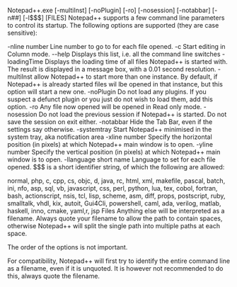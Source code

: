 Notepad++.exe [-multiInst] [-noPlugin] [-ro] [-nosession] [-notabbar] [-n##] [-l$$$] [FILES]
Notepad++ supports a few command line parameters to control its startup. The following options are supported (they are case sensitive):

-nline number
Line number to go to for each file opened.
-c
Start editing in Column mode.
--help
Displays this list, i.e. all the command line switches
-loadingTime
Displays the loading time of all files Notepad++ is started with. The result is displayed in a message box, with a 0.01 second resolution.
-multiInst
allow Notepad++ to start more than one instance. By default, if Notepad++ is already started files wil lbe opened in that instance, but this option will start a new one.
-noPlugin
Do not load any plugins. If you suspect a defunct plugin or you just do not wish to load them, add this option.
-ro
Any file now opened will be opened in Read only mode.
-nosession
Do not load the previous session if Notepad++ is started. Do not save the session on exit either.
-notabbar
Hide the Tab Bar, even if the settings say otherwise.
-systemtray
Start Notepad++ minimised in the system tray, aka notification area
-xline number
Specify the horizontal position (in pixels) at which Notepad++ main window is to open.
-yline number
Specify the vertical position (in pixels) at which Notepad++ main window is to open.
-llanguage short name
Language to set for each file opened. $$$ is a short identifier string, of which the following are allowed:

normal, php, c, cpp, cs, objc, d, java, rc, html, xml, makefile, pascal, batch, ini, nfo, asp, sql, vb, javascript, css, perl, python, lua, tex, cobol, fortran, bash, actionscript, nsis, tcl, lisp, scheme, asm, diff, props, postscript, ruby, smalltalk, vhdl, kix, autoit, Gui4Cli, powershell, caml, ada, verilog, matlab, haskell, inno, cmake, yaml,r, jsp
Files
Anything else will be interpreted as a filename. Always quote your filename to allow the path to contain spaces, otherwise Notepad++ will split the single path into multiple paths at each space.
 

The order of the options is not important.

For compatibility, Notepad++ will first try to identify the entire command line as a filename, even if it is unquoted. It is however not recommended to do this, always quote the filename.
